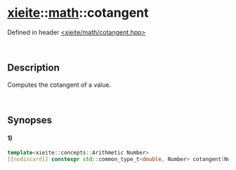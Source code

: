 # [xieite](../../xieite.md)\:\:[math](../../math.md)\:\:cotangent
Defined in header [<xieite/math/cotangent.hpp>](../../../include/xieite/math/cotagent.hpp)

&nbsp;

## Description
Computes the cotangent of a value.

&nbsp;

## Synopses
#### 1)
```cpp
template<xieite::concepts::Arithmetic Number>
[[nodiscard]] constexpr std::common_type_t<double, Number> cotangent(Number value) noexcept;
```
